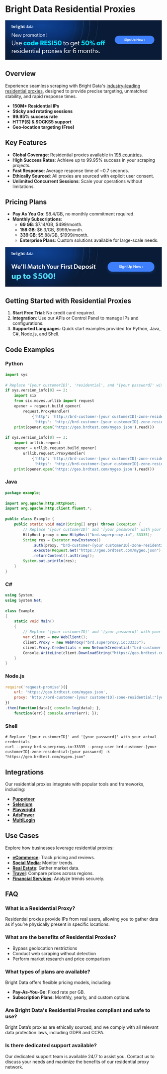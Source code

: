 # Bright Data Residential Proxies

[![Promo](https://github.com/luminati-io/Rotating-Residential-Proxies/blob/main/50%25%20off%20promo.png)](https://brightdata.com/proxy-types/residential-proxies) 

## Overview
Experience seamless scraping with Bright Data's [industry-leading residential proxies](https://brightdata.com/proxy-types/residential-proxies), designed to provide precise targeting, unmatched stability, and rapid response times.

- **150M+ Residential IPs**
- **Sticky and rotating sessions**
- **99.95% success rate**
- **HTTP(S) & SOCKS5 support**
- **Geo-location targeting (Free)**

## Key Features
- **Global Coverage**: Residential proxies available in [195 countries](https://brightdata.com/locations).
- **High Success Rates**: Achieve up to 99.95% success in your scraping projects.
- **Fast Response**: Average response time of ~0.7 seconds.
- **Ethically Sourced**: All proxies are sourced with explicit user consent.
- **Unlimited Concurrent Sessions**: Scale your operations without limitations.

## Pricing Plans
- **Pay As You Go**: $8.4/GB, no monthly commitment required.
- **Monthly Subscriptions**:
  - **69 GB**: $7.14/GB, $499/month.
  - **158 GB**: $6.3/GB, $999/month.
  - **339 GB**: $5.88/GB, $1999/month.
  - **Enterprise Plans**: Custom solutions available for large-scale needs.

[![Promo](https://github.com/luminati-io/LinkedIn-Scraper/blob/main/Proxies%20and%20scrapers%20GitHub%20bonus%20banner.png)](https://brightdata.com/proxy-types/residential-proxies) 

## Getting Started with Residential Proxies
1. **Start Free Trial**: No credit card required.
2. **Integration**: Use our APIs or Control Panel to manage IPs and configurations.
3. **Supported Languages**: Quick start examples provided for Python, Java, C#, Node.js, and Shell.

## Code Examples

### Python

```python
import sys

# Replace '[your customerID]', 'residential', and '[your password]' with your actual Bright Data customer ID, zone, and password
if sys.version_info[0] == 2:
    import six
    from six.moves.urllib import request
    opener = request.build_opener(
        request.ProxyHandler(
            {'http': 'http://brd-customer-[your customerID]-zone-residential:"[your password]"@brd.superproxy.io:33335',
             'https': 'http://brd-customer-[your customerID]-zone-residential:"[your password]"@brd.superproxy.io:33335'}))
    print(opener.open('https://geo.brdtest.com/mygeo.json').read())

if sys.version_info[0] == 3:
    import urllib.request
    opener = urllib.request.build_opener(
        urllib.request.ProxyHandler(
            {'http': 'http://brd-customer-[your customerID]-zone-residential:"[your password]"@brd.superproxy.io:33335',
             'https': 'http://brd-customer-[your customerID]-zone-residential:"[your password]"@brd.superproxy.io:33335'}))
    print(opener.open('https://geo.brdtest.com/mygeo.json').read())
```

### Java

```java
package example;

import org.apache.http.HttpHost;
import org.apache.http.client.fluent.*;

public class Example {
    public static void main(String[] args) throws Exception {
        // Replace '[your customerID]' and '[your password]' with your actual credentials
        HttpHost proxy = new HttpHost("brd.superproxy.io", 33335);
        String res = Executor.newInstance()
            .auth(proxy, "brd-customer-[your customerID]-zone-residential", "[your password]")
            .execute(Request.Get("https://geo.brdtest.com/mygeo.json").viaProxy(proxy))
            .returnContent().asString();
        System.out.println(res);
    }
}
```

### C#

```c#
using System;
using System.Net;

class Example
{
    static void Main()
    {
        // Replace '[your customerID]' and '[your password]' with your actual credentials
        var client = new WebClient();
        client.Proxy = new WebProxy("brd.superproxy.io:33335");
        client.Proxy.Credentials = new NetworkCredential("brd-customer-[your customerID]-zone-residential", "[your password]");
        Console.WriteLine(client.DownloadString("https://geo.brdtest.com/mygeo.json"));
    }
}
```

### Node.js

```node.js
require('request-promise')({
    url: 'https://geo.brdtest.com/mygeo.json',
    proxy: 'http://brd-customer-[your customerID]-zone-residential:"[your password]"@brd.superproxy.io:33335',
})
.then(function(data){ console.log(data); },
    function(err){ console.error(err); });
```

### Shell

```shell
# Replace '[your customerID]' and '[your password]' with your actual credentials
curl --proxy brd.superproxy.io:33335 --proxy-user brd-customer-[your customerID]-zone-residential:[your password] -k "https://geo.brdtest.com/mygeo.json"
```

## Integrations
Our residential proxies integrate with popular tools and frameworks, including:

- [**Puppeteer**](https://brightdata.com/integration/puppeteer)
- [**Selenium**](https://brightdata.com/integration/selenium)
- [**Playwright**](https://brightdata.com/integration/playwright)
- [**AdsPower**](https://brightdata.com/integration/adspower)
- [**MultiLogin**](https://brightdata.com/integration/multilogin)

## Use Cases
Explore how businesses leverage residential proxies:

- [**eCommerce**](https://brightdata.com/use-cases/ecommerce): Track pricing and reviews.
- [**Social Media**](https://brightdata.com/use-cases/social-media-for-marketing): Monitor trends.
- [**Real Estate**](https://brightdata.com/use-cases/real-estate): Gather market data.
- [**Travel**](https://brightdata.com/use-cases/travel): Compare prices across regions.
- [**Financial Services**](https://brightdata.com/use-cases/financial): Analyze trends securely.

## FAQ

### What is a Residential Proxy?
Residential proxies provide IPs from real users, allowing you to gather data as if you’re physically present in specific locations.

### What are the benefits of Residential Proxies?
- Bypass geolocation restrictions
- Conduct web scraping without detection
- Perform market research and price comparison

### What types of plans are available? 
Bright Data offers flexible pricing models, including:

- **Pay-As-You-Go**: Fixed rate per GB.
- **Subscription Plans**: Monthly, yearly, and custom options.

### Are Bright Data's Residential Proxies compliant and safe to use?
Bright Data’s proxies are ethically sourced, and we comply with all relevant data protection laws, including GDPR and CCPA.

### Is there dedicated support available?
Our dedicated support team is available 24/7 to assist you. Contact us to discuss your needs and maximize the benefits of our residential proxy network.
